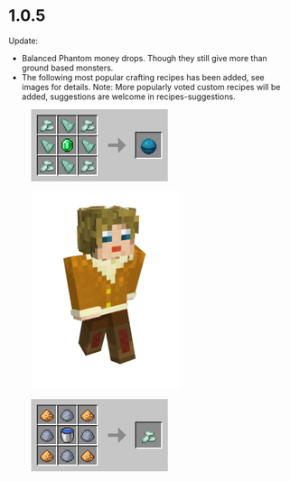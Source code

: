 # 1.0.5

Update:

* Balanced Phantom money drops. Though they still give more than ground based monsters.
* The following most popular crafting recipes has been added, see images for details. Note: More popularly voted custom recipes will be added, suggestions are welcome in ⁠recipes-suggestions.

<figure><img src="../../../.gitbook/assets/image.png" alt="" width="242"><figcaption></figcaption></figure>

<figure><img src="../../../.gitbook/assets/image (1).png" alt="" width="264"><figcaption></figcaption></figure>

<figure><img src="../../../.gitbook/assets/image (2).png" alt="" width="242"><figcaption></figcaption></figure>
